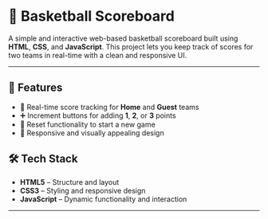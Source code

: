 # 🏀 Basketball Scoreboard

A simple and interactive web-based basketball scoreboard built using **HTML**, **CSS**, and **JavaScript**. This project lets you keep track of scores for two teams in real-time with a clean and responsive UI.

---

## 🎯 Features

- 🔢 Real-time score tracking for **Home** and **Guest** teams
- ➕ Increment buttons for adding **1**, **2**, or **3** points
- 🔄 Reset functionality to start a new game
- 🎨 Responsive and visually appealing design


## 🛠️ Tech Stack

- **HTML5** – Structure and layout
- **CSS3** – Styling and responsive design
- **JavaScript** – Dynamic functionality and interaction

-------


